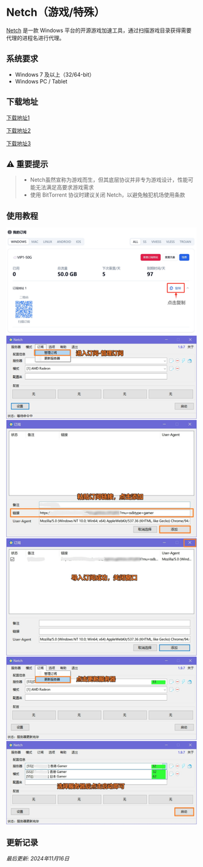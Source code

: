 # Netch（游戏/特殊）

[Netch](https://github.com/netchx/netch) 是一款 Windows 平台的开源游戏加速工具，通过扫描游戏目录获得需要代理的进程名进行代理。

## 系统要求

- Windows 7 及以上（32/64-bit）
- Windows PC / Tablet

## 下载地址

[下载地址1](https://git.886.be/https://github.com/netchx/netch/releases/download/1.9.7/Netch.7z)

[下载地址2](https://gh.xxooo.cf/https://github.com/netchx/netch/releases/download/1.9.7/Netch.7z)

[下载地址3](https://github.com/netchx/netch/releases/download/1.9.7/Netch.7z)

## ⚠️ 重要提示
>
> - Netch虽然宣称为游戏而生，但其底层协议并非专为游戏设计，性能可能无法满足高要求游戏需求
> - 使用 BitTorrent 协议时建议关闭 Netch，以避免触犯机场使用条款

## 使用教程

![图一](netch-01.png)
![图二](netch-02.png)
![图三](netch-03.png)
![图四](netch-04.png)
![图五](netch-05.png)
![图六](netch-06.png)

## 更新记录

*最后更新: 2024年11月16日*
